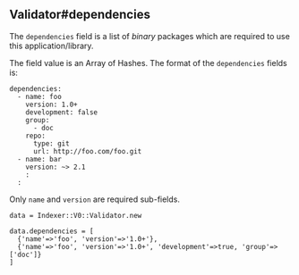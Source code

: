 ## Validator#dependencies

The `dependencies` field is a list of *binary* packages which are required
to use this application/library.

The field value is an Array of Hashes. The format of the `dependencies`
fields is:

    dependencies:
      - name: foo
        version: 1.0+
        development: false
        group:
          - doc
        repo:
          type: git
          url: http://foo.com/foo.git
      - name: bar
        version: ~> 2.1
        :
      :

Only `name` and `version` are required sub-fields.

    data = Indexer::V0::Validator.new

    data.dependencies = [
      {'name'=>'foo', 'version'=>'1.0+'},
      {'name'=>'foo', 'version'=>'1.0+', 'development'=>true, 'group'=>['doc']}
    ]

